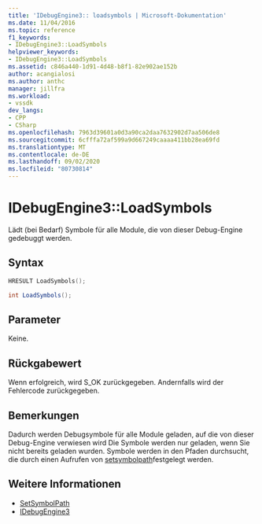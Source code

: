 ```yaml
---
title: 'IDebugEngine3:: loadsymbols | Microsoft-Dokumentation'
ms.date: 11/04/2016
ms.topic: reference
f1_keywords:
- IDebugEngine3::LoadSymbols
helpviewer_keywords:
- IDebugEngine3::LoadSymbols
ms.assetid: c846a440-1d91-4d48-b8f1-82e902ae152b
author: acangialosi
ms.author: anthc
manager: jillfra
ms.workload:
- vssdk
dev_langs:
- CPP
- CSharp
ms.openlocfilehash: 7963d39601a0d3a90ca2daa7632902d7aa506de8
ms.sourcegitcommit: 6cfffa72af599a9d667249caaaa411bb28ea69fd
ms.translationtype: MT
ms.contentlocale: de-DE
ms.lasthandoff: 09/02/2020
ms.locfileid: "80730814"
---
```

# <a name="idebugengine3loadsymbols"></a>IDebugEngine3::LoadSymbols
Lädt (bei Bedarf) Symbole für alle Module, die von dieser Debug-Engine gedebuggt werden.

## <a name="syntax"></a>Syntax

```cpp
HRESULT LoadSymbols();
```

```csharp
int LoadSymbols();
```

## <a name="parameters"></a>Parameter
 Keine.

## <a name="return-value"></a>Rückgabewert
 Wenn erfolgreich, wird S_OK zurückgegeben. Andernfalls wird der Fehlercode zurückgegeben.

## <a name="remarks"></a>Bemerkungen
 Dadurch werden Debugsymbole für alle Module geladen, auf die von dieser Debug-Engine verwiesen wird Die Symbole werden nur geladen, wenn Sie nicht bereits geladen wurden. Symbole werden in den Pfaden durchsucht, die durch einen Aufrufen von [setsymbolpath](../../../extensibility/debugger/reference/idebugengine3-setsymbolpath.md)festgelegt werden.

## <a name="see-also"></a>Weitere Informationen
- [SetSymbolPath](../../../extensibility/debugger/reference/idebugengine3-setsymbolpath.md)
- [IDebugEngine3](../../../extensibility/debugger/reference/idebugengine3.md)
